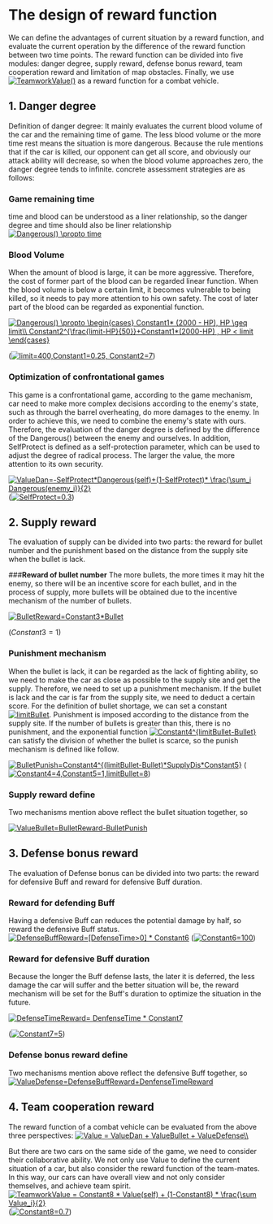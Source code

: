 # **The design of reward function**

We can define the advantages of current situation by a reward function, and evaluate the current operation by the difference of the reward function between two time points. The reward function can be divided into five modules: danger degree, supply reward, defense bonus reward, team cooperation reward and limitation of map obstacles. Finally, we use <a href="https://www.codecogs.com/eqnedit.php?latex=TeamworkValue()" target="_blank"><img src="https://latex.codecogs.com/gif.latex?TeamworkValue()" title="TeamworkValue()" /></a> as a reward function for a combat vehicle.

## **1. Danger degree**
Definition of danger degree: It mainly evaluates the current blood volume of the car and the remaining time of game. The less blood volume or the more time rest means the situation is more dangerous. Because the rule mentions that if the car is killed, our opponent can get all score, and obviously our attack ability will decrease, so when the blood volume approaches zero, the danger degree tends to infinite. concrete assessment strategies are as follows:

### **Game remaining time**
time and blood can be understood as a liner relationship, so the danger degree and time should also be liner relationship
<a href="https://www.codecogs.com/eqnedit.php?latex=Dangerous()&space;\propto&space;time" target="_blank"><img src="https://latex.codecogs.com/gif.latex?Dangerous()&space;\propto&space;time" title="Dangerous() \propto time" /></a>
### **Blood Volume**
When the amount of blood is large, it can be more aggressive. Therefore, the cost of former part of the blood can be regarded linear function. When the blood volume is below a certain limit, it becomes vulnerable to being killed, so it needs to pay more attention to his own safety. The cost of later part of the blood can be regarded as exponential function.

<a href="https://www.codecogs.com/eqnedit.php?latex=Dangerous()&space;\propto&space;\begin{cases}&space;Constant1*&space;(2000&space;-&space;HP),&space;HP&space;\geq&space;limit\\&space;Constant2^{\frac{limit-HP}{50}}&plus;Constant1*(2000-HP)&space;,&space;HP&space;<&space;limit&space;\end{cases}" target="_blank"><img src="https://latex.codecogs.com/gif.latex?Dangerous()&space;\propto&space;\begin{cases}&space;Constant1*&space;(2000&space;-&space;HP),&space;HP&space;\geq&space;limit\\&space;Constant2^{\frac{limit-HP}{50}}&plus;Constant1*(2000-HP)&space;,&space;HP&space;<&space;limit&space;\end{cases}" title="Dangerous() \propto \begin{cases} Constant1* (2000 - HP), HP \geq limit\\ Constant2^{\frac{limit-HP}{50}}+Constant1*(2000-HP) , HP < limit \end{cases}" /></a>

(<a href="https://www.codecogs.com/eqnedit.php?latex=limit=400,Constant1=0.25,&space;Constant2=7" target="_blank"><img src="https://latex.codecogs.com/gif.latex?limit=400,Constant1=0.25,&space;Constant2=7" title="limit=400,Constant1=0.25, Constant2=7" /></a>)

### **Optimization of confrontational games**
This game is a confrontational game, according to the game mechanism, car need to make more complex decisions according to the enemy's state, such as through the barrel overheating, do more damages to the enemy. In order to achieve this, we need to combine the enemy's state with ours. Therefore, the evaluation of the danger degree is defined by the difference of the Dangerous() between the enemy and ourselves. In addition, SelfProtect is defined as a self-protection parameter, which can be used to adjust the degree of radical process. The larger the value, the more attention to its own security.

<a href="https://www.codecogs.com/eqnedit.php?latex=ValueDan=-SelfProtect*Dangerous(self)&plus;(1-SelfProtect)*&space;\frac{\sum_i&space;Dangerous(enemy_i)}{2}" target="_blank"><img src="https://latex.codecogs.com/gif.latex?ValueDan=-SelfProtect*Dangerous(self)&plus;(1-SelfProtect)*&space;\frac{\sum_i&space;Dangerous(enemy_i)}{2}" title="ValueDan=-SelfProtect*Dangerous(self)+(1-SelfProtect)* \frac{\sum_i Dangerous(enemy_i)}{2}" /></a>
(<a href="https://www.codecogs.com/eqnedit.php?latex=SelfProtect=0.3" target="_blank"><img src="https://latex.codecogs.com/gif.latex?SelfProtect=0.3" title="SelfProtect=0.3" /></a>)

## **2. Supply reward**
The evaluation of supply can be divided into two parts: the reward for bullet number and the punishment based on the distance from the supply site when the bullet is lack.

###**Reward of bullet number**
The more bullets, the more times it may hit the enemy, so there will be an incentive score for each bullet, and in the process of supply, more bullets will be obtained due to the incentive mechanism of the number of bullets.

<a href="https://www.codecogs.com/eqnedit.php?latex=BulletReward=Constant3*Bullet" target="_blank"><img src="https://latex.codecogs.com/gif.latex?BulletReward=Constant3*Bullet" title="BulletReward=Constant3*Bullet" /></a>


($Constant3=1$)
### **Punishment mechanism**
When the bullet is lack, it can be regarded as the lack of fighting ability, so we need to make the car as close as possible to the supply site and get the supply. Therefore, we need to set up a punishment mechanism. If the bullet is lack and the car is far from the supply site, we need to deduct a certain score. For the definition of bullet shortage, we can set a constant <a href="https://www.codecogs.com/eqnedit.php?latex=limitBullet" target="_blank"><img src="https://latex.codecogs.com/gif.latex?limitBullet" title="limitBullet" /></a>. Punishment is imposed according to the distance from the supply site. If the number of bullets is greater than this, there is no punishment, and the exponential function <a href="https://www.codecogs.com/eqnedit.php?latex=Constant4^{limitBullet-Bullet}" target="_blank"><img src="https://latex.codecogs.com/gif.latex?Constant4^{limitBullet-Bullet}" title="Constant4^{limitBullet-Bullet}" /></a> can satisfy the division of whether the bullet is scarce, so the punish mechanism is defined like follow. 

<a href="https://www.codecogs.com/eqnedit.php?latex=BulletPunish=Constant4^{(limitBullet-Bullet)*SupplyDis*Constant5}" target="_blank"><img src="https://latex.codecogs.com/gif.latex?BulletPunish=Constant4^{(limitBullet-Bullet)*SupplyDis*Constant5}" title="BulletPunish=Constant4^{(limitBullet-Bullet)*SupplyDis*Constant5}" /></a>
(<a href="https://www.codecogs.com/eqnedit.php?latex=Constant4=4,Constant5=1,limitBullet=8" target="_blank"><img src="https://latex.codecogs.com/gif.latex?Constant4=4,Constant5=1,limitBullet=8" title="Constant4=4,Constant5=1,limitBullet=8" /></a>)

### **Supply reward define**
Two mechanisms mention above reflect the bullet situation together, so

<a href="https://www.codecogs.com/eqnedit.php?latex=ValueBullet=BulletReward-BulletPunish" target="_blank"><img src="https://latex.codecogs.com/gif.latex?ValueBullet=BulletReward-BulletPunish" title="ValueBullet=BulletReward-BulletPunish" /></a>

## **3. Defense bonus reward**
The evaluation of Defense bonus can be divided into two parts: the reward for defensive Buff and reward for defensive Buff duration.

### **Reward for defending Buff**
Having a defensive Buff can reduces the potential damage by half, so reward the defensive Buff status. 
<a href="https://www.codecogs.com/eqnedit.php?latex=DefenseBuffReward=[DefenseTime>0]&space;*&space;Constant6" target="_blank"><img src="https://latex.codecogs.com/gif.latex?DefenseBuffReward=[DefenseTime>0]&space;*&space;Constant6" title="DefenseBuffReward=[DefenseTime>0] * Constant6" /></a>
(<a href="https://www.codecogs.com/eqnedit.php?latex=Constant6=100" target="_blank"><img src="https://latex.codecogs.com/gif.latex?Constant6=100" title="Constant6=100" /></a>)

### **Reward for defensive Buff duration**
Because the longer the Buff defense lasts, the later it is deferred, the less damage the car will suffer and the better situation will be, the reward mechanism will be set for the Buff's duration to optimize the situation in the future.

<a href="https://www.codecogs.com/eqnedit.php?latex=DefenseTimeReward=&space;DenfenseTime&space;*&space;Constant7" target="_blank"><img src="https://latex.codecogs.com/gif.latex?DefenseTimeReward=&space;DenfenseTime&space;*&space;Constant7" title="DefenseTimeReward= DenfenseTime * Constant7" /></a>


(<a href="https://www.codecogs.com/eqnedit.php?latex=Constant7=5" target="_blank"><img src="https://latex.codecogs.com/gif.latex?Constant7=5" title="Constant7=5" /></a>)

### **Defense bonus reward define**
Two mechanisms mention above reflect the defensive Buff together, so
<a href="https://www.codecogs.com/eqnedit.php?latex=ValueDefense=DefenseBuffReward&plus;DenfenseTimeReward" target="_blank"><img src="https://latex.codecogs.com/gif.latex?ValueDefense=DefenseBuffReward&plus;DenfenseTimeReward" title="ValueDefense=DefenseBuffReward+DenfenseTimeReward" /></a>

## **4. Team cooperation reward**
The reward function of a combat vehicle can be evaluated from the above three perspectives:
<a href="https://www.codecogs.com/eqnedit.php?latex=Value&space;=&space;ValueDan&space;&plus;&space;ValueBullet&space;&plus;&space;ValueDefense\\" target="_blank"><img src="https://latex.codecogs.com/gif.latex?Value&space;=&space;ValueDan&space;&plus;&space;ValueBullet&space;&plus;&space;ValueDefense\\" title="Value = ValueDan + ValueBullet + ValueDefense\\" /></a>

But there are two cars on the same side of the game, we need to consider their collaborative ability. We not only use Value to define the current situation of a car, but also consider the reward function of the team-mates. In this way, our cars can have overall view and not only consider themselves, and achieve team spirit.
<a href="https://www.codecogs.com/eqnedit.php?latex=TeamworkValue&space;=&space;Constant8&space;*&space;Value(self)&space;&plus;&space;(1-Constant8)&space;*&space;\frac{\sum&space;Value_i}{2}" target="_blank"><img src="https://latex.codecogs.com/gif.latex?TeamworkValue&space;=&space;Constant8&space;*&space;Value(self)&space;&plus;&space;(1-Constant8)&space;*&space;\frac{\sum&space;Value_i}{2}" title="TeamworkValue = Constant8 * Value(self) + (1-Constant8) * \frac{\sum Value_i}{2}" /></a>
(<a href="https://www.codecogs.com/eqnedit.php?latex=Constant8=0.7" target="_blank"><img src="https://latex.codecogs.com/gif.latex?Constant8=0.7" title="Constant8=0.7" /></a>)
